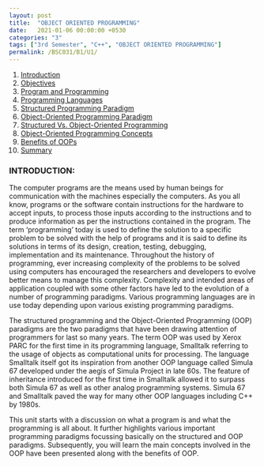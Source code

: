 ```yaml
---
layout: post
title:  "OBJECT ORIENTED PROGRAMMING"
date:   2021-01-06 00:00:00 +0530
categories: "3"
tags: ["3rd Semester", "C++", "OBJECT ORIENTED PROGRAMMING"]
permalink: /BSC031/B1/U1/
---
```


1. [Introduction](#INTRODUCTION)
2. [Objectives]()
3. [Program and Programming]()
4. [Programming Languages]()
5. [Structured Programming Paradigm]()
6. [Object-Oriented Programming Paradigm]()
7. [Structured Vs. Object-Oriented Programming]()
8. [Object-Oriented Programming Concepts]()
9. [Benefits of OOPs]()
10. [Summary]()

### <a name="INTRODUCTION"></a>INTRODUCTION:

The computer programs are the means used by human beings for communication with the machines especially the computers. As you all know, programs or the software contain instructions for the hardware to accept inputs, to process those inputs according to the instructions and to produce information as per the instructions contained in the program. The term ‘programming’ today is used to define the solution to a specific problem to be solved with the help of programs and it is said to define its solutions in terms of its design, creation, testing, debugging, implementation and its maintenance. Throughout the history of programming, ever increasing complexity of the problems to be solved using computers has encouraged the researchers and developers to evolve better means to manage this complexity. Complexity and intended areas of application coupled with some other factors have led to the evolution of a number of programming paradigms. Various programming languages are in use today depending upon various existing programming paradigms. 

The structured programming and the Object-Oriented Programming (OOP) paradigms are the two paradigms that have been drawing attention of programmers for last so many years. The term OOP was used by Xerox PARC for the first time in its programming language, Smalltalk referring to the usage of objects as computational units for processing. The language Smalltalk itself got its inspiration from another OOP language called Simula 67 developed under the aegis of Simula Project in late 60s. The feature of inheritance introduced for the first time in Smalltalk allowed it to surpass both Simula 67 as well as other analog programming systems. Simula 67 and Smalltalk paved the way for many other OOP languages including C++ by 1980s. 

This unit starts with a discussion on what a program is and what the programming is all about. It further highlights various important programming paradigms focussing basically on the structured and OOP paradigms. Subsequently, you will learn the main concepts involved in the OOP have been presented along with the benefits of OOP.